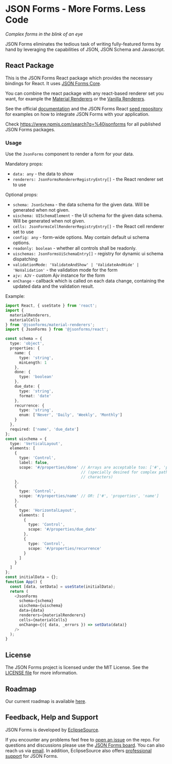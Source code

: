 # JSON Forms - More Forms. Less Code

*Complex forms in the blink of an eye*

JSON Forms eliminates the tedious task of writing fully-featured forms by hand by leveraging the capabilities of JSON, JSON Schema and Javascript.

## React Package

This is the JSON Forms React package which provides the necessary bindings for React. It uses [JSON Forms Core](https://github.com/eclipsesource/jsonforms/blob/master/packages/core).

You can combine the react package with any react-based renderer set you want, for example the [Material Renderers](https://github.com/eclipsesource/jsonforms/blob/master/packages/material-renderers) or the [Vanilla Renderers](https://github.com/eclipsesource/jsonforms/blob/master/packages/vanilla-renderers).

See the official [documentation](https://jsonforms.io/) and the JSON Forms React [seed repository](https://github.com/eclipsesource/jsonforms-react-seed) for examples on how to integrate JSON Forms with your application.

Check <https://www.npmjs.com/search?q=%40jsonforms> for all published JSON Forms packages.

### Usage

Use the `JsonForms` component to render a form for your data.

Mandatory props:

* `data: any` - the data to show
* `renderers: JsonFormsRendererRegistryEntry[]` - the React renderer set to use

Optional props:

* `schema: JsonSchema` - the data schema for the given data. Will be generated when not given.
* `uischema: UISchemaElement` - the UI schema for the given data schema. Will be generated when not given.
* `cells: JsonFormsCellRendererRegistryEntry[]` - the React cell renderer set to use
* `config: any` - form-wide options. May contain default ui schema options.
* `readonly: boolean` - whether all controls shall be readonly.
* `uischemas: JsonFormsUiSchemaEntry[]` - registry for dynamic ui schema dispatching
* `validationMode: 'ValidateAndShow' | 'ValidateAndHide' | 'NoValidation'` - the validation mode for the form
* `ajv: AJV` - custom Ajv instance for the form
* `onChange` - callback which is called on each data change, containing the updated data and the validation result.

Example:

```ts
import React, { useState } from 'react';
import {
  materialRenderers,
  materialCells
} from '@jsonforms/material-renderers';
import { JsonForms } from '@jsonforms/react';

const schema = {
  type: 'object',
  properties: {
    name: {
      type: 'string',
      minLength: 1
    },
    done: {
      type: 'boolean'
    },
    due_date: {
      type: 'string',
      format: 'date'
    },
    recurrence: {
      type: 'string',
      enum: ['Never', 'Daily', 'Weekly', 'Monthly']
    }
  },
  required: ['name', 'due_date']
};
const uischema = {
  type: 'VerticalLayout',
  elements: [
    {
      type: 'Control',
      label: false,
      scope: '#/properties/done' // Arrays are acceptable too: ['#', 'properties', 'done']
                                 // (specially desined for complex paths that include special
                                 // characters)
    },
    {
      type: 'Control',
      scope: '#/properties/name' // OR: ['#', 'properties', 'name']
    },
    {
      type: 'HorizontalLayout',
      elements: [
        {
          type: 'Control',
          scope: '#/properties/due_date'
        },
        {
          type: 'Control',
          scope: '#/properties/recurrence'
        }
      ]
    }
  ]
};
const initialData = {};
function App() {
  const [data, setData] = useState(initialData);
  return (
    <JsonForms
      schema={schema}
      uischema={uischema}
      data={data}
      renderers={materialRenderers}
      cells={materialCells}
      onChange={({ data, _errors }) => setData(data)}
    />
  );
}
```

## License

The JSON Forms project is licensed under the MIT License. See the [LICENSE file](https://github.com/eclipsesource/jsonforms/blob/master/LICENSE) for more information.

## Roadmap

Our current roadmap is available [here](https://github.com/eclipsesource/jsonforms/blob/master/ROADMAP.md).

## Feedback, Help and Support

JSON Forms is developed by [EclipseSource](https://eclipsesource.com).

If you encounter any problems feel free to [open an issue](https://github.com/eclipsesource/jsonforms/issues/new/choose) on the repo.
For questions and discussions please use the [JSON Forms board](https://jsonforms.discourse.group).
You can also reach us via [email](mailto:jsonforms@eclipsesource.com?subject=JSON%20Forms).
In addition, EclipseSource also offers [professional support](https://jsonforms.io/support) for JSON Forms.
